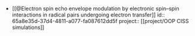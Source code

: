 - [[@Electron spin echo envelope modulation by electronic spin–spin interactions in radical pairs undergoing electron transfer]]
  id:: 65a8e35d-37d4-4811-a077-fa087612dd5f
  project:: [[project/OOP CISS simulations]]
